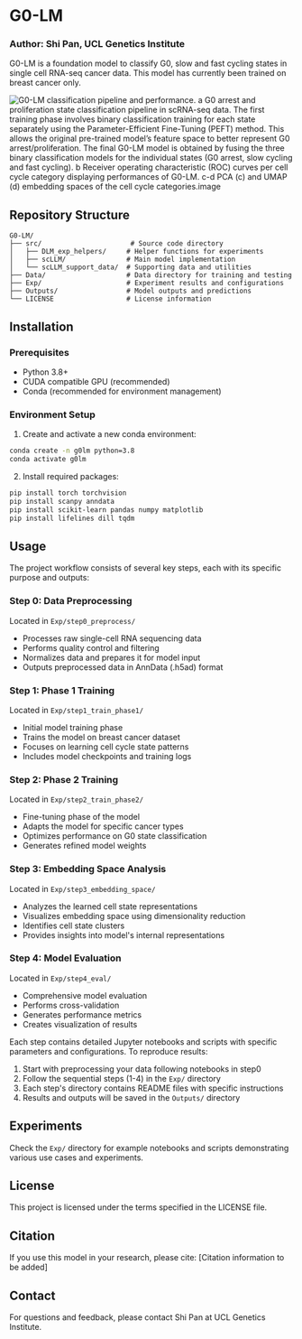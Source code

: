 # G0-LM

### Author: Shi Pan, UCL Genetics Institute

G0-LM is a foundation model to classify G0, slow and fast cycling states in single cell RNA-seq cancer data. This model has currently been trained on breast cancer only.

![G0-LM classification pipeline and performance. a G0 arrest and proliferation state classification pipeline in scRNA-seq data. The first training phase involves binary classification training for each state separately using the Parameter-Efficient Fine-Tuning (PEFT) method. This allows the original pre-trained model’s feature space to better represent G0 arrest/proliferation. The final G0-LM model is obtained by fusing the three binary classification models for the individual states (G0 arrest, slow cycling and fast cycling). b Receiver operating characteristic (ROC) curves per cell cycle category displaying performances of G0-LM. c-d PCA (c) and UMAP (d) embedding spaces of the cell cycle categories.![image](https://github.com/user-attachments/assets/5469f770-f098-4741-a172-545266189062)
](G0-LM.png)


## Repository Structure
```
G0-LM/
├── src/                      # Source code directory
│   ├── DLM_exp_helpers/     # Helper functions for experiments
│   ├── scLLM/               # Main model implementation
│   └── scLLM_support_data/  # Supporting data and utilities
├── Data/                    # Data directory for training and testing
├── Exp/                     # Experiment results and configurations
├── Outputs/                 # Model outputs and predictions
└── LICENSE                  # License information
```

## Installation

### Prerequisites
- Python 3.8+
- CUDA compatible GPU (recommended)
- Conda (recommended for environment management)

### Environment Setup
1. Create and activate a new conda environment:
```bash
conda create -n g0lm python=3.8
conda activate g0lm
```

2. Install required packages:
```bash
pip install torch torchvision
pip install scanpy anndata
pip install scikit-learn pandas numpy matplotlib
pip install lifelines dill tqdm
```


## Usage

The project workflow consists of several key steps, each with its specific purpose and outputs:

### Step 0: Data Preprocessing
Located in `Exp/step0_preprocess/`
- Processes raw single-cell RNA sequencing data
- Performs quality control and filtering
- Normalizes data and prepares it for model input
- Outputs preprocessed data in AnnData (.h5ad) format

### Step 1: Phase 1 Training
Located in `Exp/step1_train_phase1/`
- Initial model training phase
- Trains the model on breast cancer dataset
- Focuses on learning cell cycle state patterns
- Includes model checkpoints and training logs

### Step 2: Phase 2 Training
Located in `Exp/step2_train_phase2/`
- Fine-tuning phase of the model
- Adapts the model for specific cancer types
- Optimizes performance on G0 state classification
- Generates refined model weights

### Step 3: Embedding Space Analysis
Located in `Exp/step3_embedding_space/`
- Analyzes the learned cell state representations
- Visualizes embedding space using dimensionality reduction
- Identifies cell state clusters
- Provides insights into model's internal representations

### Step 4: Model Evaluation
Located in `Exp/step4_eval/`
- Comprehensive model evaluation
- Performs cross-validation
- Generates performance metrics
- Creates visualization of results

Each step contains detailed Jupyter notebooks and scripts with specific parameters and configurations. To reproduce results:

1. Start with preprocessing your data following notebooks in step0
2. Follow the sequential steps (1-4) in the `Exp/` directory
3. Each step's directory contains README files with specific instructions
4. Results and outputs will be saved in the `Outputs/` directory

## Experiments
Check the `Exp/` directory for example notebooks and scripts demonstrating various use cases and experiments.

## License
This project is licensed under the terms specified in the LICENSE file.

## Citation
If you use this model in your research, please cite:
[Citation information to be added]

## Contact
For questions and feedback, please contact Shi Pan at UCL Genetics Institute.
